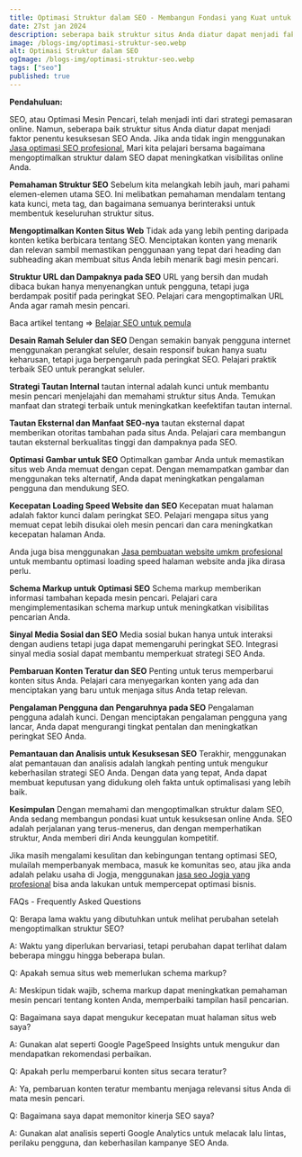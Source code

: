 ```yaml
---
title: Optimasi Struktur dalam SEO - Membangun Fondasi yang Kuat untuk Keberhasilan Online
date: 27st jan 2024
description: seberapa baik struktur situs Anda diatur dapat menjadi faktor penentu dalam kesuksesan SEO Anda.
image: /blogs-img/optimasi-struktur-seo.webp
alt: Optimasi Struktur dalam SEO
ogImage: /blogs-img/optimasi-struktur-seo.webp
tags: ["seo"]
published: true
---
```


**Pendahuluan:**

SEO, atau Optimasi Mesin Pencari, telah menjadi inti dari strategi pemasaran online. Namun, seberapa baik struktur situs Anda diatur dapat menjadi faktor penentu kesuksesan SEO Anda. Jika anda tidak ingin menggunakan <a target="_blank" rel="dofollow" href="https://roofel.com/jasa-seo">Jasa optimasi SEO profesional</a>, Mari kita pelajari bersama bagaimana mengoptimalkan struktur dalam SEO dapat meningkatkan visibilitas online Anda.

**Pemahaman Struktur SEO**
Sebelum kita melangkah lebih jauh, mari pahami elemen-elemen utama SEO. Ini melibatkan pemahaman mendalam tentang kata kunci, meta tag, dan bagaimana semuanya berinteraksi untuk membentuk keseluruhan struktur situs.

**Mengoptimalkan Konten Situs Web**
Tidak ada yang lebih penting daripada konten ketika berbicara tentang SEO. Menciptakan konten yang menarik dan relevan sambil memastikan penggunaan yang tepat dari heading dan subheading akan membuat situs Anda lebih menarik bagi mesin pencari.

**Struktur URL dan Dampaknya pada SEO**
URL yang bersih dan mudah dibaca bukan hanya menyenangkan untuk pengguna, tetapi juga berdampak positif pada peringkat SEO. Pelajari cara mengoptimalkan URL Anda agar ramah mesin pencari.

Baca artikel tentang => [Belajar SEO untuk pemula](/blogs/belajar-seo "Belajar SEO untuk pemula")


**Desain Ramah Seluler dan SEO**
Dengan semakin banyak pengguna internet menggunakan perangkat seluler, desain responsif bukan hanya suatu keharusan, tetapi juga berpengaruh pada peringkat SEO. Pelajari praktik terbaik SEO untuk perangkat seluler.

**Strategi Tautan Internal**
tautan internal adalah kunci untuk membantu mesin pencari menjelajahi dan memahami struktur situs Anda. Temukan manfaat dan strategi terbaik untuk meningkatkan keefektifan tautan internal.

**Tautan Eksternal dan Manfaat SEO-nya**
tautan eksternal dapat memberikan otoritas tambahan pada situs Anda. Pelajari cara membangun tautan eksternal berkualitas tinggi dan dampaknya pada SEO.

**Optimasi Gambar untuk SEO**
Optimalkan gambar Anda untuk memastikan situs web Anda memuat dengan cepat. Dengan memampatkan gambar dan menggunakan teks alternatif, Anda dapat meningkatkan pengalaman pengguna dan mendukung SEO.

**Kecepatan Loading Speed Website dan SEO**
Kecepatan muat halaman adalah faktor kunci dalam peringkat SEO. Pelajari mengapa situs yang memuat cepat lebih disukai oleh mesin pencari dan cara meningkatkan kecepatan halaman Anda. 

Anda juga bisa menggunakan <a target="_blank" rel="dofollow" href="https://roofel.com/blog/apa-itu-seo-jenis-dan-istilah-dalam-seo">Jasa pembuatan website umkm profesional</a> untuk membantu optimasi loading speed halaman website anda jika dirasa perlu.

**Schema Markup untuk Optimasi SEO**
Schema markup memberikan informasi tambahan kepada mesin pencari. Pelajari cara mengimplementasikan schema markup untuk meningkatkan visibilitas pencarian Anda.

**Sinyal Media Sosial dan SEO**
Media sosial bukan hanya untuk interaksi dengan audiens tetapi juga dapat memengaruhi peringkat SEO. Integrasi sinyal media sosial dapat membantu memperkuat strategi SEO Anda.

**Pembaruan Konten Teratur dan SEO**
Penting untuk terus memperbarui konten situs Anda. Pelajari cara menyegarkan konten yang ada dan menciptakan yang baru untuk menjaga situs Anda tetap relevan.

**Pengalaman Pengguna dan Pengaruhnya pada SEO**
Pengalaman pengguna adalah kunci. Dengan menciptakan pengalaman pengguna yang lancar, Anda dapat mengurangi tingkat pentalan dan meningkatkan peringkat SEO Anda.

**Pemantauan dan Analisis untuk Kesuksesan SEO**
Terakhir, menggunakan alat pemantauan dan analisis adalah langkah penting untuk mengukur keberhasilan strategi SEO Anda. Dengan data yang tepat, Anda dapat membuat keputusan yang didukung oleh fakta untuk optimalisasi yang lebih baik.

**Kesimpulan**
Dengan memahami dan mengoptimalkan struktur dalam SEO, Anda sedang membangun pondasi kuat untuk kesuksesan online Anda. SEO adalah perjalanan yang terus-menerus, dan dengan memperhatikan struktur, Anda memberi diri Anda keunggulan kompetitif.

Jika masih mengalami kesulitan dan kebingungan tentang optimasi SEO, mulailah memperbanyak membaca, masuk ke komunitas seo, atau jika anda adalah pelaku usaha di Jogja, menggunakan <a target="_blank" rel="dofollow" href="https://roofel.com/jasa-pembuatan-website-jogja/jasa-seo-jogja">jasa seo Jogja yang profesional</a> bisa anda lakukan untuk mempercepat optimasi bisnis.

FAQs - Frequently Asked Questions

Q: Berapa lama waktu yang dibutuhkan untuk melihat perubahan setelah mengoptimalkan struktur SEO?

A: Waktu yang diperlukan bervariasi, tetapi perubahan dapat terlihat dalam beberapa minggu hingga beberapa bulan.

Q: Apakah semua situs web memerlukan schema markup?

A: Meskipun tidak wajib, schema markup dapat meningkatkan pemahaman mesin pencari tentang konten Anda, memperbaiki tampilan hasil pencarian.

Q: Bagaimana saya dapat mengukur kecepatan muat halaman situs web saya?

A: Gunakan alat seperti Google PageSpeed Insights untuk mengukur dan mendapatkan rekomendasi perbaikan.

Q: Apakah perlu memperbarui konten situs secara teratur?

A: Ya, pembaruan konten teratur membantu menjaga relevansi situs Anda di mata mesin pencari.

Q: Bagaimana saya dapat memonitor kinerja SEO saya?

A: Gunakan alat analisis seperti Google Analytics untuk melacak lalu lintas, perilaku pengguna, dan keberhasilan kampanye SEO Anda.


